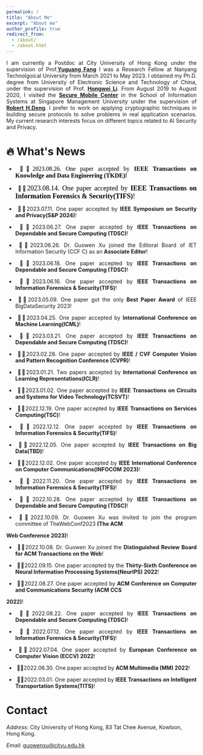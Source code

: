 ```yaml
---
permalink: /
title: "About Me"
excerpt: "About me"
author_profile: true
redirect_from: 
  - /about/
  - /about.html
---
```


<p align="justify">I am currently a Postdoc at City University of Hong Kong under the supervision of Prof.<a href = "https://www.cs.cityu.edu.hk/~yugufang/"><b>Yuguang Fang</b></a> I was a  Research  Fellow at Nanyang Technolgoical University from March 2021 to May 2023. I obtained my Ph.D. degree from University of Electronic Science and Technology of China, under the supervision of Prof. <a href = "https://scholar.google.com.hk/citations?hl=zh-CN&user=-o6u2gwAAAAJ&view_op=list_works&sortby=pubdate"><b>Hongwei Li</b></a>. From August 2019 to August 2020,  I visited the  <a href = "https://smc.smu.edu.sg/"><b>Secure Mobile Center</b></a> in the School of Information Systems at Singapore Management University under the supervision of <a href = "http://www.mysmu.edu/faculty/robertdeng/"><b>Robert H.Deng</b></a>. I prefer to work on applying cryptographic techniques in building secure protocols to solve problems in real application scenarios. My current research interests focus on different topics related to AI Security and Privacy.</p>


  🔥 What's News
======
- <p align="justify"> &nbsp;🎉🎉<font face="Times New Roman" color=black size=3>2023.08.26. One paper accepted by <b>IEEE Transactions on Knowledge and Data Engineering (TKDE)!</b></font></p>
- <p align="justify">&nbsp;🎉🎉<font face="Times New Roman" color=black size=4>2023.08.14. One paper accepted by <b>IEEE Transactions on Information Forensics & Security(TIFS)</b>!</font></p>
-  <p align="justify">&nbsp;🎉🎉2023.07.11. One paper  accepted by  <b>IEEE Symposium on Security and Privacy(S&P 2024)</b>!</p>
-  <p align="justify">&nbsp;🎉🎉2023.06.27. One paper  accepted by  <b>IEEE Transactions on Dependable and Secure Computing (TDSC)</b>!</p>
-  <p align="justify">&nbsp;🎉🎉2023.06.26. Dr. Guowen Xu joined the Editoral Board of  IET Information Security (CCF C) as an  <b>Associate Editor</b>!</p> 
-  <p align="justify">&nbsp;🎉🎉2023.06.18. One paper  accepted by  <b>IEEE Transactions on Dependable and Secure Computing (TDSC)</b>!</p>
-  <p align="justify">&nbsp;🎉🎉2023.06.16. One paper accepted by  <b>IEEE Transactions on Information Forensics & Security(TIFS)</b>!</p>
-  <p align="justify">&nbsp;🎉🎉2023.05.09. One paper  got the only  <b>Best Paper Award</b> of IEEE BigDataSecurity 2023!
-  <p align="justify">&nbsp;🎉🎉2023.04.25. One paper  accepted by  <b>International Conference on Machine Learning(ICML)</b>!</p>
-  <p align="justify">&nbsp;🎉🎉2023.03.21. One paper  accepted by  <b>IEEE Transactions on Dependable and Secure Computing (TDSC)</b>!</p>
-  <p align="justify">&nbsp;🎉🎉2023.02.28. One paper accepted by  <b>IEEE / CVF Computer Vision and Pattern Recognition Conference (CVPR)</b>!</p>
-  <p align="justify">&nbsp;🎉🎉2023.01.21. Two papers accepted by  <b>International Conference on Learning Representations(ICLR)</b>!</p>
-  <p align="justify">&nbsp;🎉🎉2023.01.02. One paper accepted by  <b>IEEE Transactions on Circuits and Systems for Video Technology(TCSVT)</b>!</p>
-  <p align="justify">&nbsp;🎉🎉2022.12.19. One paper accepted by  <b>IEEE Transactions on Services Computing(TSC)</b>!</p>
-  <p align="justify">&nbsp;🎉🎉2022.12.12. One paper accepted by  <b>IEEE Transactions on Information Forensics & Security(TIFS)</b>!</p>
-  <p align="justify">&nbsp;🎉🎉2022.12.05. One paper accepted by  <b>IEEE Transactions on Big Data(TBD)</b>!</p>
-  <p align="justify">&nbsp;🎉🎉2022.12.02. One paper accepted by  <b>IEEE International Conference on Computer Communications(INFOCOM 2023)</b>!</p>
-  <p align="justify">&nbsp;🎉🎉2022.11.20. One paper accepted by  <b>IEEE Transactions on Information Forensics & Security(TIFS)</b>!</p>
-  <p align="justify">&nbsp;🎉🎉2022.10.28. One paper  accepted by  <b>IEEE Transactions on Dependable and Secure Computing (TDSC)</b>!</p>
-  <p align="justify">&nbsp;🎉🎉2022.10.09. Dr. Guowen Xu was invited to join the program committee of TheWebConf2023  <b>(The ACM
Web Conference 2023)</b>!</p>
-  <p align="justify">&nbsp;🎉🎉2022.10.08. Dr. Guowen Xu joined the  <b>Distinguished Review Board for ACM Transactions on the Web</b>!</p>
-  <p align="justify">&nbsp;🎉🎉2022.09.15. One paper  accepted by the  <b>Thirty-Sixth Conference on Neural Information Processing Systems(NeurIPS) 2022</b>! </p>
-  <p align="justify">&nbsp;🎉🎉2022.08.27. One paper  accepted by  <b>ACM Conference on Computer and Communications Security (ACM CCS
2022)</b>!</p>
-  <p align="justify">&nbsp;🎉🎉2022.08.22. One paper  accepted by  <b>IEEE Transactions on Dependable and Secure Computing (TDSC)</b>!</p>
-  <p align="justify">&nbsp;🎉🎉2022.07.12. One paper accepted by  <b>IEEE Transactions on Information Forensics & Security(TIFS)</b>!</p>
-  <p align="justify">&nbsp;🎉🎉2022.07.04. One paper accepted by  <b>European Conference on Computer Vision (ECCV) 2022</b>!</p>
-  <p align="justify">&nbsp;🎉🎉2022.06.30. One paper accepted by  <b>ACM Multimedia (MM) 2022</b>!</p> 
-  <p align="justify">&nbsp;🎉🎉2022.03.01. One paper accepted by  <b>IEEE Transactions on Intelligent Transportation Systems(TITS)</b>!</p>



Contact
======
*Address*: City University of Hong Kong, 83 Tat Chee Avenue, Kowloon, Hong Kong.

*Email*: guowenxu@cityu.edu.hk


